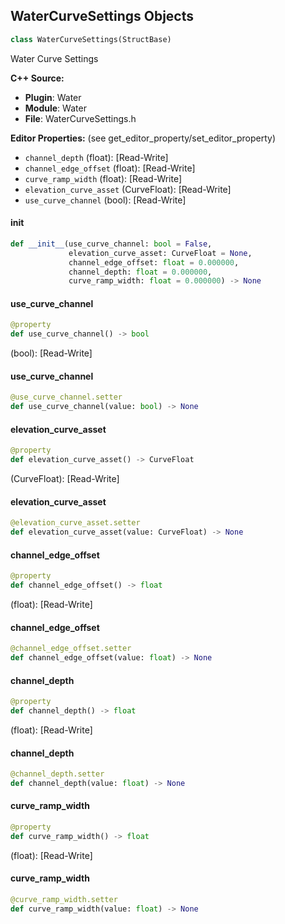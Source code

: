 ## WaterCurveSettings Objects

```python
class WaterCurveSettings(StructBase)
```

Water Curve Settings

**C++ Source:**

- **Plugin**: Water
- **Module**: Water
- **File**: WaterCurveSettings.h

**Editor Properties:** (see get_editor_property/set_editor_property)

- ``channel_depth`` (float):  [Read-Write]
- ``channel_edge_offset`` (float):  [Read-Write]
- ``curve_ramp_width`` (float):  [Read-Write]
- ``elevation_curve_asset`` (CurveFloat):  [Read-Write]
- ``use_curve_channel`` (bool):  [Read-Write]

<a id="unreal.WaterCurveSettings.__init__"></a>

#### __init__

```python
def __init__(use_curve_channel: bool = False,
             elevation_curve_asset: CurveFloat = None,
             channel_edge_offset: float = 0.000000,
             channel_depth: float = 0.000000,
             curve_ramp_width: float = 0.000000) -> None
```

<a id="unreal.WaterCurveSettings.use_curve_channel"></a>

#### use_curve_channel

```python
@property
def use_curve_channel() -> bool
```

(bool):  [Read-Write]

<a id="unreal.WaterCurveSettings.use_curve_channel"></a>

#### use_curve_channel

```python
@use_curve_channel.setter
def use_curve_channel(value: bool) -> None
```

<a id="unreal.WaterCurveSettings.elevation_curve_asset"></a>

#### elevation_curve_asset

```python
@property
def elevation_curve_asset() -> CurveFloat
```

(CurveFloat):  [Read-Write]

<a id="unreal.WaterCurveSettings.elevation_curve_asset"></a>

#### elevation_curve_asset

```python
@elevation_curve_asset.setter
def elevation_curve_asset(value: CurveFloat) -> None
```

<a id="unreal.WaterCurveSettings.channel_edge_offset"></a>

#### channel_edge_offset

```python
@property
def channel_edge_offset() -> float
```

(float):  [Read-Write]

<a id="unreal.WaterCurveSettings.channel_edge_offset"></a>

#### channel_edge_offset

```python
@channel_edge_offset.setter
def channel_edge_offset(value: float) -> None
```

<a id="unreal.WaterCurveSettings.channel_depth"></a>

#### channel_depth

```python
@property
def channel_depth() -> float
```

(float):  [Read-Write]

<a id="unreal.WaterCurveSettings.channel_depth"></a>

#### channel_depth

```python
@channel_depth.setter
def channel_depth(value: float) -> None
```

<a id="unreal.WaterCurveSettings.curve_ramp_width"></a>

#### curve_ramp_width

```python
@property
def curve_ramp_width() -> float
```

(float):  [Read-Write]

<a id="unreal.WaterCurveSettings.curve_ramp_width"></a>

#### curve_ramp_width

```python
@curve_ramp_width.setter
def curve_ramp_width(value: float) -> None
```

<a id="unreal.GerstnerWave"></a>